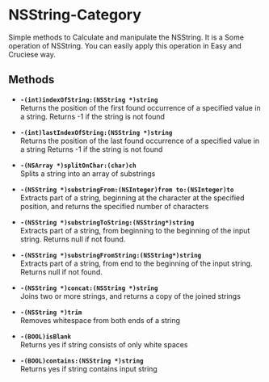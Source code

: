 NSString-Category
=================

Simple methods to Calculate and manipulate the NSString. It is a Some operation of NSString. You can easily apply this operation in Easy and Cruciese way.


## Methods
- **`-(int)indexOfString:(NSString *)string`**   
Returns the position of the first found occurrence of a specified value in a string.
Returns -1 if the string is not found


- **`-(int)lastIndexOfString:(NSString *)string`**   
Returns the position of the last found occurrence of a specified value in a string
Returns -1 if the string is not found


- **`-(NSArray *)splitOnChar:(char)ch`**   
Splits a string into an array of substrings


- **`-(NSString *)substringFrom:(NSInteger)from to:(NSInteger)to`**   
Extracts part of a string, beginning at the character at the specified position, and returns the specified number of characters


- **`-(NSString *)substringToString:(NSString*)string`**   
Extracts part of a string, from beginning to the beginning of the input string.
Returns null if not found.


- **`-(NSString *)substringFromString:(NSString*)string`**   
Extracts part of a string, from end to the beginning of the input string.
Returns null if not found.


- **`-(NSString *)concat:(NSString *)string`**   
Joins two or more strings, and returns a copy of the joined strings


- **`-(NSString *)trim`**   
Removes whitespace from both ends of a string


- **`-(BOOL)isBlank`**   
Returns yes if string consists of only white spaces


- **`-(BOOL)contains:(NSString *)string`**   
Returns yes if string contains input string

